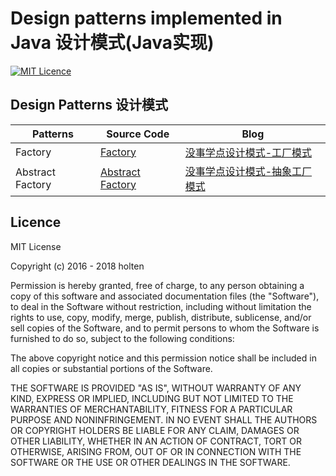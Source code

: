 # Design patterns implemented in Java 设计模式(Java实现)
[![MIT Licence](https://badges.frapsoft.com/os/mit/mit.svg?v=103)](https://opensource.org/licenses/mit-license.php)

## Design Patterns 设计模式
| Patterns | Source Code | Blog |
| ----- | -------- | ---------- |
|Factory|[Factory](./src/Factory)|[没事学点设计模式-工厂模式](http://blog.holten.site/2017/09/29/design-pattern-2/)|
|Abstract Factory|[Abstract Factory](./src/AbstractFactory)|[没事学点设计模式-抽象工厂模式](http://blog.holten.site/2018/02/12/design-pattern-3/)|

## Licence
MIT License

Copyright (c) 2016 - 2018 holten

Permission is hereby granted, free of charge, to any person obtaining a copy of this software and associated documentation files (the "Software"), to deal in the Software without restriction, including without limitation the rights to use, copy, modify, merge, publish, distribute, sublicense, and/or sell copies of the Software, and to permit persons to whom the Software is furnished to do so, subject to the following conditions:

The above copyright notice and this permission notice shall be included in all copies or substantial portions of the Software.

THE SOFTWARE IS PROVIDED "AS IS", WITHOUT WARRANTY OF ANY KIND, EXPRESS OR IMPLIED, INCLUDING BUT NOT LIMITED TO THE WARRANTIES OF MERCHANTABILITY, FITNESS FOR A PARTICULAR PURPOSE AND NONINFRINGEMENT. IN NO EVENT SHALL THE AUTHORS OR COPYRIGHT HOLDERS BE LIABLE FOR ANY CLAIM, DAMAGES OR OTHER LIABILITY, WHETHER IN AN ACTION OF CONTRACT, TORT OR OTHERWISE, ARISING FROM, OUT OF OR IN CONNECTION WITH THE SOFTWARE OR THE USE OR OTHER DEALINGS IN THE SOFTWARE.
